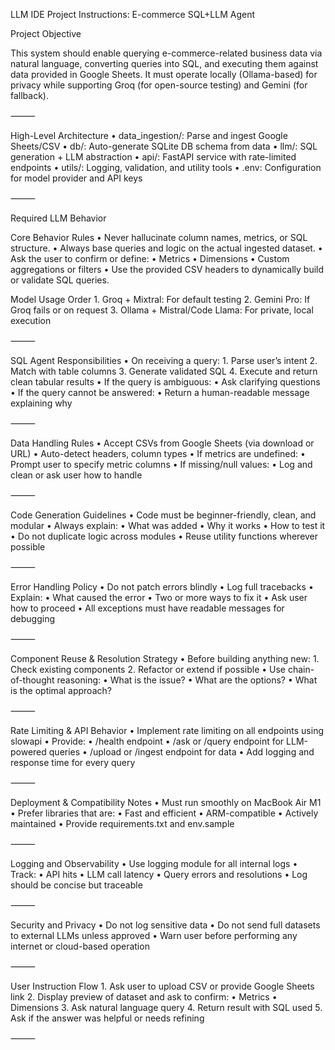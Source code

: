LLM IDE Project Instructions: E-commerce SQL+LLM Agent

Project Objective

This system should enable querying e-commerce-related business data via natural language, converting queries into SQL, and executing them against data provided in Google Sheets. It must operate locally (Ollama-based) for privacy while supporting Groq (for open-source testing) and Gemini (for fallback).

⸻

High-Level Architecture
	•	data_ingestion/: Parse and ingest Google Sheets/CSV
	•	db/: Auto-generate SQLite DB schema from data
	•	llm/: SQL generation + LLM abstraction
	•	api/: FastAPI service with rate-limited endpoints
	•	utils/: Logging, validation, and utility tools
	•	.env: Configuration for model provider and API keys

⸻

Required LLM Behavior

Core Behavior Rules
	•	Never hallucinate column names, metrics, or SQL structure.
	•	Always base queries and logic on the actual ingested dataset.
	•	Ask the user to confirm or define:
	•	Metrics
	•	Dimensions
	•	Custom aggregations or filters
	•	Use the provided CSV headers to dynamically build or validate SQL queries.

Model Usage Order
	1.	Groq + Mixtral: For default testing
	2.	Gemini Pro: If Groq fails or on request
	3.	Ollama + Mistral/Code Llama: For private, local execution

⸻

SQL Agent Responsibilities
	•	On receiving a query:
	1.	Parse user’s intent
	2.	Match with table columns
	3.	Generate validated SQL
	4.	Execute and return clean tabular results
	•	If the query is ambiguous:
	•	Ask clarifying questions
	•	If the query cannot be answered:
	•	Return a human-readable message explaining why

⸻

Data Handling Rules
	•	Accept CSVs from Google Sheets (via download or URL)
	•	Auto-detect headers, column types
	•	If metrics are undefined:
	•	Prompt user to specify metric columns
	•	If missing/null values:
	•	Log and clean or ask user how to handle

⸻

Code Generation Guidelines
	•	Code must be beginner-friendly, clean, and modular
	•	Always explain:
	•	What was added
	•	Why it works
	•	How to test it
	•	Do not duplicate logic across modules
	•	Reuse utility functions wherever possible

⸻

Error Handling Policy
	•	Do not patch errors blindly
	•	Log full tracebacks
	•	Explain:
	•	What caused the error
	•	Two or more ways to fix it
	•	Ask user how to proceed
	•	All exceptions must have readable messages for debugging

⸻

Component Reuse & Resolution Strategy
	•	Before building anything new:
	1.	Check existing components
	2.	Refactor or extend if possible
	•	Use chain-of-thought reasoning:
	•	What is the issue?
	•	What are the options?
	•	What is the optimal approach?

⸻

Rate Limiting & API Behavior
	•	Implement rate limiting on all endpoints using slowapi
	•	Provide:
	•	/health endpoint
	•	/ask or /query endpoint for LLM-powered queries
	•	/upload or /ingest endpoint for data
	•	Add logging and response time for every query

⸻

Deployment & Compatibility Notes
	•	Must run smoothly on MacBook Air M1
	•	Prefer libraries that are:
	•	Fast and efficient
	•	ARM-compatible
	•	Actively maintained
	•	Provide requirements.txt and env.sample

⸻

Logging and Observability
	•	Use logging module for all internal logs
	•	Track:
	•	API hits
	•	LLM call latency
	•	Query errors and resolutions
	•	Log should be concise but traceable

⸻

Security and Privacy
	•	Do not log sensitive data
	•	Do not send full datasets to external LLMs unless approved
	•	Warn user before performing any internet or cloud-based operation

⸻

User Instruction Flow
	1.	Ask user to upload CSV or provide Google Sheets link
	2.	Display preview of dataset and ask to confirm:
	•	Metrics
	•	Dimensions
	3.	Ask natural language query
	4.	Return result with SQL used
	5.	Ask if the answer was helpful or needs refining

⸻